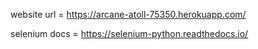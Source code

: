 website url = https://arcane-atoll-75350.herokuapp.com/

selenium docs = https://selenium-python.readthedocs.io/
